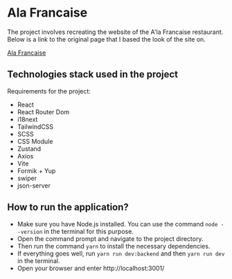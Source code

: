 # Ala Francaise

The project involves recreating the website of the A'la Francaise restaurant. Below is a link to the original page that I based the look of the site on.

[Ala Francaise](https://www.alafrancaise.pl/)

## Technologies stack used in the project

Requirements for the project:

- React
- React Router Dom
- i18next
- TailwindCSS
- SCSS
- CSS Module
- Zustand
- Axios
- Vite
- Formik + Yup
- swiper
- json-server

## How to run the application?

- Make sure you have Node.js installed. You can use the command `node --version` in the terminal for this purpose.
- Open the command prompt and navigate to the project directory.
- Then run the command `yarn` to install the necessary dependencies.
- If everything goes well, run `yarn run dev:backend` and then `yarn run dev` in the terminal.
- Open your browser and enter http://localhost:3001/
